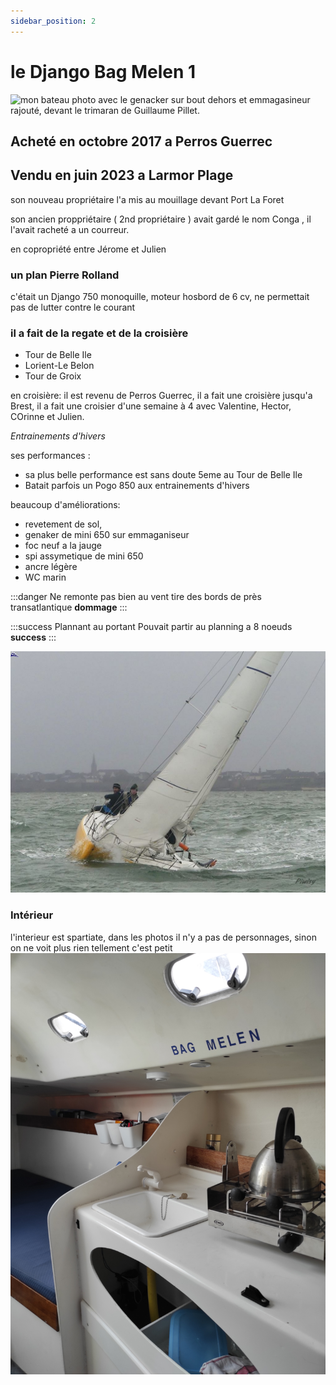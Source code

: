 ```yaml
---
sidebar_position: 2
---
```


 # le Django Bag Melen 1
![mon bateau](/img/genack.JPG "entrainement d'hivers")
  photo avec le genacker sur bout dehors et emmagasineur rajouté, devant le trimaran de Guillaume Pillet.

  ## Acheté en octobre 2017 a Perros Guerrec
  ## Vendu en juin 2023 a Larmor Plage
   son nouveau propriétaire l'a mis au mouillage devant Port La Foret

   son ancien proppriétaire ( 2nd propriétaire ) avait gardé le nom Conga , il l'avait racheté a un courreur.

   en copropriété entre Jérome et Julien
 
 ### un plan Pierre Rolland
   c'était un Django 750 monoquille, 
   moteur hosbord  de 6 cv, ne permettait pas de lutter contre le courant
    
  ### il a fait de la regate et de la croisière

  * Tour de Belle Ile
  * Lorient-Le Belon
  * Tour de Groix

  en croisière: il est revenu de Perros Guerrec, il a fait une croisière jusqu'a Brest, il a fait une croisier d'une semaine à 4 avec Valentine, Hector, COrinne et Julien.

  *Entrainements d'hivers*

  ses performances :

  * sa plus belle performance est sans doute 5eme au Tour de Belle Ile
  * Batait parfois un Pogo 850 aux entrainements d'hivers

  beaucoup d'améliorations:
  * revetement de sol, 
  * genaker de mini 650 sur emmaganiseur
  * foc neuf a la jauge
  * spi assymetique de mini 650
  * ancre légère
  * WC marin


  :::danger Ne remonte pas bien au vent
  tire des bords de près transatlantique **dommage**
  :::

  :::success Plannant au portant
  Pouvait partir au planning a 8 noeuds **success**
  :::

 
![mon bateau](/img/BM110.jpg "entrainement d'hivers")


### Intérieur

l'interieur est spartiate, dans les photos il n'y a pas de personnages, sinon on ne voit plus rien tellement c'est petit
![mon bateau](/img/bc3.jpg "cuisine")